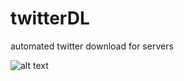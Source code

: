 # twitterDL
automated twitter download for servers

![alt text](https://i.imgur.com/Z8ZGYof.png "screenshot")
